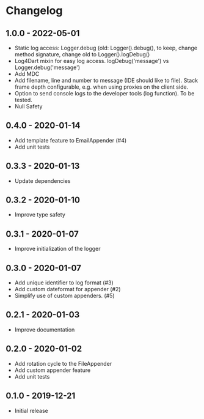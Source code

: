 # Changelog

## 1.0.0 - 2022-05-01

- Static log access: Logger.debug (old: Logger().debug(), to keep, change method signature, change old to Logger().logDebug()
- Log4Dart mixin for easy log access. logDebug('message') vs Logger.debug('message')
- Add MDC
- Add filename, line and number to message (IDE should like to file). Stack frame depth configurable, e.g. when using proxies on the client side.
- Option to send console logs to the developer tools (log function). To be tested.
- Null Safety

## 0.4.0 - 2020-01-14

- Add template feature to EmailAppender (#4)
- Add unit tests

## 0.3.3 - 2020-01-13

- Update dependencies

## 0.3.2 - 2020-01-10

- Improve type safety

## 0.3.1 - 2020-01-07

- Improve initialization of the logger

## 0.3.0 - 2020-01-07

- Add unique identifier to log format (#3)
- Add custom dateformat for appender (#2)
- Simplify use of custom appenders. (#5)

## 0.2.1 - 2020-01-03

- Improve documentation

## 0.2.0 - 2020-01-02

- Add rotation cycle to the FileAppender
- Add custom appender feature
- Add unit tests

## 0.1.0 - 2019-12-21

- Initial release
